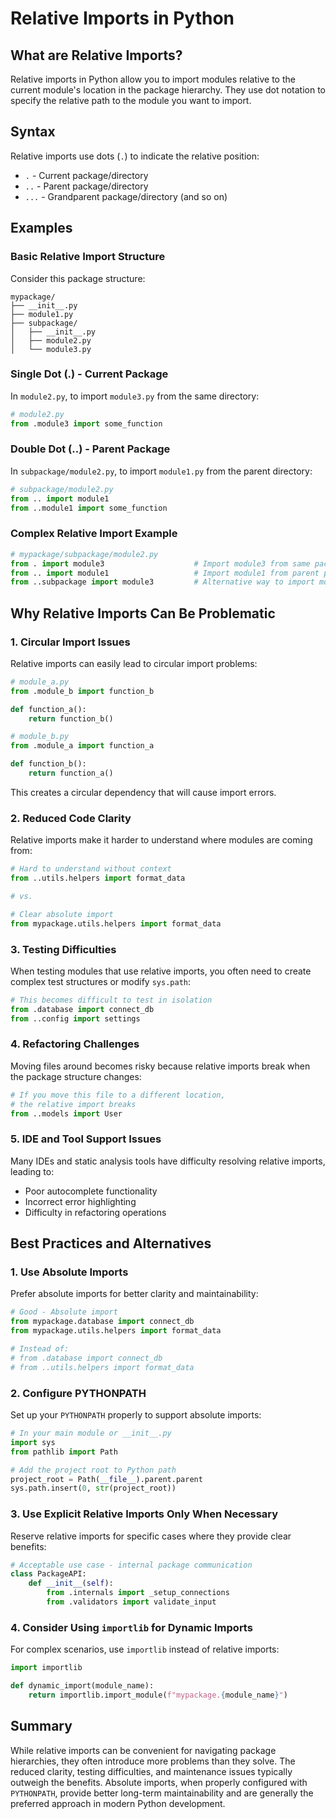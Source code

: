 # Relative Imports in Python

## What are Relative Imports?

Relative imports in Python allow you to import modules relative to the current module's location in the package hierarchy. They use dot notation to specify the relative path to the module you want to import.

## Syntax

Relative imports use dots (`.`) to indicate the relative position:

- `.` - Current package/directory
- `..` - Parent package/directory
- `...` - Grandparent package/directory (and so on)

## Examples

### Basic Relative Import Structure

Consider this package structure:
```
mypackage/
├── __init__.py
├── module1.py
├── subpackage/
│   ├── __init__.py
│   ├── module2.py
│   └── module3.py
```

### Single Dot (.) - Current Package

In `module2.py`, to import `module3.py` from the same directory:
```python
# module2.py
from .module3 import some_function
```

### Double Dot (..) - Parent Package

In `subpackage/module2.py`, to import `module1.py` from the parent directory:
```python
# subpackage/module2.py
from .. import module1
from ..module1 import some_function
```

### Complex Relative Import Example

```python
# mypackage/subpackage/module2.py
from . import module3                    # Import module3 from same package
from .. import module1                   # Import module1 from parent package
from ..subpackage import module3         # Alternative way to import module3
```

## Why Relative Imports Can Be Problematic

### 1. **Circular Import Issues**
Relative imports can easily lead to circular import problems:

```python
# module_a.py
from .module_b import function_b

def function_a():
    return function_b()
```

```python
# module_b.py
from .module_a import function_a

def function_b():
    return function_a()
```

This creates a circular dependency that will cause import errors.

### 2. **Reduced Code Clarity**
Relative imports make it harder to understand where modules are coming from:

```python
# Hard to understand without context
from ..utils.helpers import format_data

# vs.

# Clear absolute import
from mypackage.utils.helpers import format_data
```

### 3. **Testing Difficulties**
When testing modules that use relative imports, you often need to create complex test structures or modify `sys.path`:

```python
# This becomes difficult to test in isolation
from .database import connect_db
from ..config import settings
```

### 4. **Refactoring Challenges**
Moving files around becomes risky because relative imports break when the package structure changes:

```python
# If you move this file to a different location,
# the relative import breaks
from ..models import User
```

### 5. **IDE and Tool Support Issues**
Many IDEs and static analysis tools have difficulty resolving relative imports, leading to:
- Poor autocomplete functionality
- Incorrect error highlighting
- Difficulty in refactoring operations

## Best Practices and Alternatives

### 1. **Use Absolute Imports**
Prefer absolute imports for better clarity and maintainability:

```python
# Good - Absolute import
from mypackage.database import connect_db
from mypackage.utils.helpers import format_data

# Instead of:
# from .database import connect_db
# from ..utils.helpers import format_data
```

### 2. **Configure PYTHONPATH**
Set up your `PYTHONPATH` properly to support absolute imports:

```python
# In your main module or __init__.py
import sys
from pathlib import Path

# Add the project root to Python path
project_root = Path(__file__).parent.parent
sys.path.insert(0, str(project_root))
```

### 3. **Use Explicit Relative Imports Only When Necessary**
Reserve relative imports for specific cases where they provide clear benefits:

```python
# Acceptable use case - internal package communication
class PackageAPI:
    def __init__(self):
        from .internals import _setup_connections
        from .validators import validate_input
```

### 4. **Consider Using `importlib` for Dynamic Imports**
For complex scenarios, use `importlib` instead of relative imports:

```python
import importlib

def dynamic_import(module_name):
    return importlib.import_module(f"mypackage.{module_name}")
```

## Summary

While relative imports can be convenient for navigating package hierarchies, they often introduce more problems than they solve. The reduced clarity, testing difficulties, and maintenance issues typically outweigh the benefits. Absolute imports, when properly configured with `PYTHONPATH`, provide better long-term maintainability and are generally the preferred approach in modern Python development.
